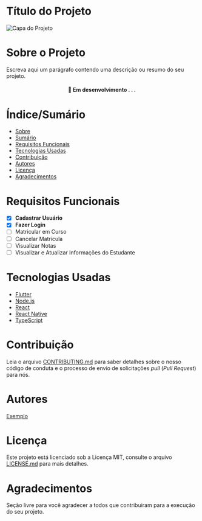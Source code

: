 # Título do Projeto


![Capa do Projeto](https://picsum.photos/850/280)

# Sobre o Projeto

Escreva aqui um parágrafo contendo uma descrição ou resumo do seu projeto.

<h4 align="center"> 
	🚧  Em desenvolvimento . . .
</h4>

# Índice/Sumário

* [Sobre](#sobre-o-projeto)
* [Sumário](#índice-/-sumário)
* [Requisitos Funcionais](#requisitos-funcionais)
* [Tecnologias Usadas](#tecnologias-usadas)
* [Contribuição](#contribuição)
* [Autores](#autores)
* [Licença](#licença)
* [Agradecimentos](#agradecimentos)


# Requisitos Funcionais 

- [x] **Cadastrar Usuário**
- [x] **Fazer Login**
- [ ] Matricular em Curso
- [ ] Cancelar Matricula
- [ ] Visualizar Notas
- [ ] Visualizar e Atualizar Informações do Estudante

# Tecnologias Usadas

- [Flutter](https://flutter.dev/)
- [Node.js](https://nodejs.org/en/)
- [React](https://pt-br.reactjs.org/)
- [React Native](https://reactnative.dev/)
- [TypeScript](https://www.typescriptlang.org/)

# Contribuição

Leia o arquivo [CONTRIBUTING.md](CONTRIBUTING.md) para saber detalhes sobre o nosso código de conduta e o processo de envio de solicitações *pull* (*Pull Request*) para nós.

# Autores

[Exemplo](https://github.com/testing-library/react-testing-library#contributors)

# Licença

Este projeto está licenciado sob a Licença MIT,  consulte o arquivo [LICENSE.md](LICENSE.md) para mais detalhes.

# Agradecimentos

Seção livre para você agradecer a todos que contribuiram para a execução do seu projeto.
